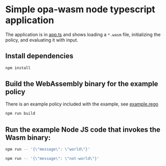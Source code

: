 # Simple opa-wasm node typescript application

The application is in [app.ts](./app.ts) and shows loading a `*.wasm` file, initializing
the policy, and evaluating it with input.

## Install dependencies

```bash
npm install
```

## Build the WebAssembly binary for the example policy

There is an example policy included with the example, see [example.rego](./example.rego)

```bash
npm run build
```

## Run the example Node JS code that invokes the Wasm binary:

```bash
npm run -- '{\"message\": \"world\"}'
```

```bash
npm run -- '{\"message\": \"not-world\"}'
```
